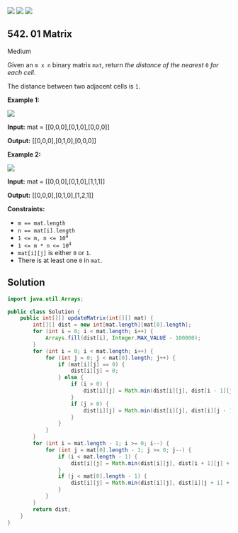 [![](https://img.shields.io/github/stars/javadev/LeetCode-in-Java?label=Stars&style=flat-square)](https://github.com/javadev/LeetCode-in-Java)
[![](https://img.shields.io/github/forks/javadev/LeetCode-in-Java?label=Fork%20me%20on%20GitHub%20&style=flat-square)](https://github.com/javadev/LeetCode-in-Java/fork)
[![](https://img.shields.io/badge/-LeetCode%20in%20Kotlin-blue?style=flat-square)](https://github.com/javadev/LeetCode-in-Kotlin)

## 542\. 01 Matrix

Medium

Given an `m x n` binary matrix `mat`, return _the distance of the nearest_ `0` _for each cell_.

The distance between two adjacent cells is `1`.

**Example 1:**

![](https://assets.leetcode.com/uploads/2021/04/24/01-1-grid.jpg)

**Input:** mat = \[\[0,0,0],[0,1,0],[0,0,0]]

**Output:** [[0,0,0],[0,1,0],[0,0,0]]

**Example 2:**

![](https://assets.leetcode.com/uploads/2021/04/24/01-2-grid.jpg)

**Input:** mat = \[\[0,0,0],[0,1,0],[1,1,1]]

**Output:** [[0,0,0],[0,1,0],[1,2,1]]

**Constraints:**

*   `m == mat.length`
*   `n == mat[i].length`
*   <code>1 <= m, n <= 10<sup>4</sup></code>
*   <code>1 <= m * n <= 10<sup>4</sup></code>
*   `mat[i][j]` is either `0` or `1`.
*   There is at least one `0` in `mat`.

## Solution

```java
import java.util.Arrays;

public class Solution {
    public int[][] updateMatrix(int[][] mat) {
        int[][] dist = new int[mat.length][mat[0].length];
        for (int i = 0; i < mat.length; i++) {
            Arrays.fill(dist[i], Integer.MAX_VALUE - 100000);
        }
        for (int i = 0; i < mat.length; i++) {
            for (int j = 0; j < mat[0].length; j++) {
                if (mat[i][j] == 0) {
                    dist[i][j] = 0;
                } else {
                    if (i > 0) {
                        dist[i][j] = Math.min(dist[i][j], dist[i - 1][j] + 1);
                    }
                    if (j > 0) {
                        dist[i][j] = Math.min(dist[i][j], dist[i][j - 1] + 1);
                    }
                }
            }
        }
        for (int i = mat.length - 1; i >= 0; i--) {
            for (int j = mat[0].length - 1; j >= 0; j--) {
                if (i < mat.length - 1) {
                    dist[i][j] = Math.min(dist[i][j], dist[i + 1][j] + 1);
                }
                if (j < mat[0].length - 1) {
                    dist[i][j] = Math.min(dist[i][j], dist[i][j + 1] + 1);
                }
            }
        }
        return dist;
    }
}
```
